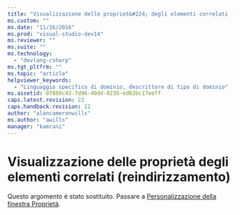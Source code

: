 ```yaml
---
title: "Visualizzazione delle propriet&#224; degli elementi correlati (reindirizzamento) | Microsoft Docs"
ms.custom: ""
ms.date: "11/16/2016"
ms.prod: "visual-studio-dev14"
ms.reviewer: ""
ms.suite: ""
ms.technology: 
  - "devlang-csharp"
ms.tgt_pltfrm: ""
ms.topic: "article"
helpviewer_keywords: 
  - "Linguaggio specifico di dominio, descrittore di tipo di dominio"
ms.assetid: 07889c43-7d96-40dd-823b-ed02bc17eeff
caps.latest.revision: 22
caps.handback.revision: 22
author: "alancameronwills"
ms.author: "awills"
manager: "kamrani"
---
```

# Visualizzazione delle propriet&#224; degli elementi correlati (reindirizzamento)
Questo argomento è stato sostituito.  Passare a [Personalizzazione della finestra Proprietà](../modeling/customizing-the-properties-window.md).